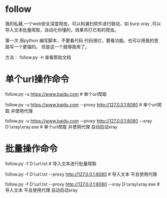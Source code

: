 # follow

我的私藏,一个web安全深度爬虫，可以和漏扫软件进行联动，如 burp xray ,可以导入文本批量爬取，自动化你懂的，效果吊打已有的爬虫。

第一次 用python 编写脚本，不要看代码 代码很烂，要看功能。也可以用我的思路写一个更强的。 但是这一个就够我用了。

方法： follow.py -h 查看帮助文档

# 单个url操作命令

follow.py -u https://www.baidu.com                                           # 单个url爬取

follow.py -u https://www.baidu.com  --proxy  http://127.0.0.1:8080           # 单个url爬取 并使用代理 

follow.py -u https://www.baidu.com  --proxy  http://127.0.0.1:8080 --xray D:\xray\xray.exe       # 单个url爬取 并使用代理 自动启动xray

# 批量操作命令 

follow.py -f D:\url.txt                                                       # 导入文本进行批量爬取

follow.py -f D:\url.txt --proxy http://127.0.0.1:8080                         # 导入文本 平且使用代理

follow.py -f D:\url.txt --proxy http://127.0.0.1:8080 --xray D:\xray\xray.exe # 导入文本 平且使用代理 自动启动xray
